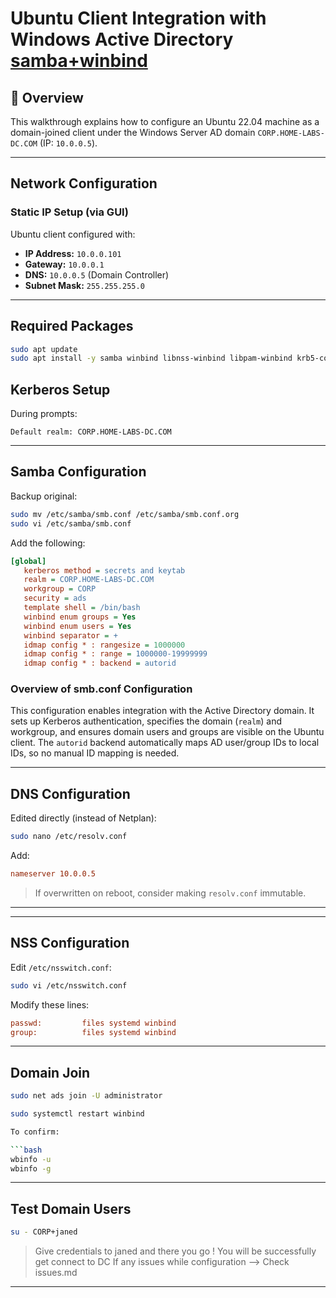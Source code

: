 # Ubuntu Client Integration with Windows Active Directory [samba+winbind](CORP.HOME-LABS-DC.COM)

## 📘 Overview

This walkthrough explains how to configure an Ubuntu 22.04 machine as a domain-joined client under the Windows Server AD domain `CORP.HOME-LABS-DC.COM` (IP: `10.0.0.5`).

---

##  Network Configuration

### Static IP Setup (via GUI)

Ubuntu client configured with:
- **IP Address:** `10.0.0.101`
- **Gateway:** `10.0.0.1`
- **DNS:** `10.0.0.5` (Domain Controller)
- **Subnet Mask:** `255.255.255.0`

---

##  Required Packages

```bash
sudo apt update
sudo apt install -y samba winbind libnss-winbind libpam-winbind krb5-config samba-dsdb-modules samba-vfs-modules
```

##  Kerberos Setup

During prompts:

```
Default realm: CORP.HOME-LABS-DC.COM
```
---

##  Samba Configuration

Backup original:

```bash
sudo mv /etc/samba/smb.conf /etc/samba/smb.conf.org
sudo vi /etc/samba/smb.conf
```

Add the following:

```ini
[global]
   kerberos method = secrets and keytab
   realm = CORP.HOME-LABS-DC.COM
   workgroup = CORP
   security = ads
   template shell = /bin/bash
   winbind enum groups = Yes
   winbind enum users = Yes
   winbind separator = +
   idmap config * : rangesize = 1000000
   idmap config * : range = 1000000-19999999
   idmap config * : backend = autorid
```
###  Overview of smb.conf Configuration

This configuration enables integration with the Active Directory domain. It sets up Kerberos authentication, specifies the domain (`realm`) and workgroup, and ensures domain users and groups are visible on the Ubuntu client. The `autorid` backend automatically maps AD user/group IDs to local IDs, so no manual ID mapping is needed.



---

##  DNS Configuration

Edited directly (instead of Netplan):

```bash
sudo nano /etc/resolv.conf
```

Add:

```ini
nameserver 10.0.0.5
```

>  If overwritten on reboot, consider making `resolv.conf` immutable.

---


---

##  NSS Configuration

Edit `/etc/nsswitch.conf`:

```bash
sudo vi /etc/nsswitch.conf
```

Modify these lines:

```ini
passwd:         files systemd winbind
group:          files systemd winbind
```

---

##  Domain Join

```bash
sudo net ads join -U administrator
```

```bash
sudo systemctl restart winbind

To confirm:

```bash
wbinfo -u
wbinfo -g
```

---

##  Test Domain Users

```bash
su - CORP+janed
```
 >Give credentials to janed and there you go ! You will be successfully get connect to DC 
 >If any issues while configuration --> Check issues.md  



---

